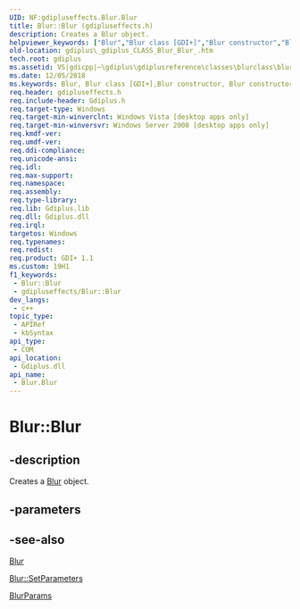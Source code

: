 ```yaml
---
UID: NF:gdipluseffects.Blur.Blur
title: Blur::Blur (gdipluseffects.h)
description: Creates a Blur object.
helpviewer_keywords: ["Blur","Blur class [GDI+]","Blur constructor","Blur constructor [GDI+]","Blur constructor [GDI+]","Blur class","Blur.Blur","Blur::Blur","_gdiplus_CLASS_Blur_Blur_","gdiplus._gdiplus_CLASS_Blur_Blur_"]
old-location: gdiplus\_gdiplus_CLASS_Blur_Blur_.htm
tech.root: gdiplus
ms.assetid: VS|gdicpp|~\gdiplus\gdiplusreference\classes\blurclass\blurconstructors\blur.htm
ms.date: 12/05/2018
ms.keywords: Blur, Blur class [GDI+],Blur constructor, Blur constructor [GDI+], Blur constructor [GDI+],Blur class, Blur.Blur, Blur::Blur, _gdiplus_CLASS_Blur_Blur_, gdiplus._gdiplus_CLASS_Blur_Blur_
req.header: gdipluseffects.h
req.include-header: Gdiplus.h
req.target-type: Windows
req.target-min-winverclnt: Windows Vista [desktop apps only]
req.target-min-winversvr: Windows Server 2008 [desktop apps only]
req.kmdf-ver: 
req.umdf-ver: 
req.ddi-compliance: 
req.unicode-ansi: 
req.idl: 
req.max-support: 
req.namespace: 
req.assembly: 
req.type-library: 
req.lib: Gdiplus.lib
req.dll: Gdiplus.dll
req.irql: 
targetos: Windows
req.typenames: 
req.redist: 
req.product: GDI+ 1.1
ms.custom: 19H1
f1_keywords:
 - Blur::Blur
 - gdipluseffects/Blur::Blur
dev_langs:
 - c++
topic_type:
 - APIRef
 - kbSyntax
api_type:
 - COM
api_location:
 - Gdiplus.dll
api_name:
 - Blur.Blur
---
```


# Blur::Blur


## -description

Creates a <a href="https://docs.microsoft.com/windows/desktop/api/gdipluseffects/nl-gdipluseffects-blur">Blur</a> object.

## -parameters

## -see-also

<a href="https://docs.microsoft.com/windows/desktop/api/gdipluseffects/nl-gdipluseffects-blur">Blur</a>



<a href="https://docs.microsoft.com/windows/desktop/api/gdipluseffects/nf-gdipluseffects-blur-setparameters">Blur::SetParameters</a>



<a href="https://docs.microsoft.com/windows/desktop/api/gdipluseffects/ns-gdipluseffects-blurparams">BlurParams</a>

